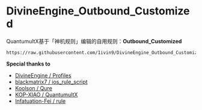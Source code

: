 # DivineEngine_Outbound_Customized
QuantumultX基于「神机规则」编辑的自用规则：**Outbound_Customized**

    https://raw.githubusercontent.com/1ivin9/DivineEngine_Outbound_Customized/main/Outbound_Customized.conf
    
**Special thanks to**
- [DivineEngine / Profiles](https://github.com/DivineEngine/Profiles/tree/master)
- [blackmatrix7 / ios_rule_script](https://github.com/blackmatrix7/ios_rule_script)
- [Koolson / Qure](https://github.com/Koolson/Qure)
- [KOP-XIAO / QuantumultX](https://github.com/KOP-XIAO/QuantumultX)
- [Infatuation-Fei / rule](https://github.com/Infatuation-Fei/rule)
